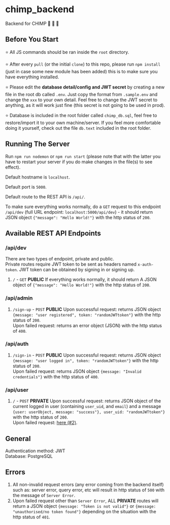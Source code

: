 # chimp_backend

Backend for CHIMP 🦧 🧡 🍊

## Before You Start

⭐ All JS commands should be ran inside the `root` directory.

⭐ After every `pull` (or the initial `clone`) to this repo, please run `npm install` (just in case some new module has been added) this is to make sure you have everything installed.

⭐ Please edit the **database detail/config and JWT secret** by creating a new file in the root db called `.env`. Just copy the format from `.sample.env` and change the `xxx` to your own detail. Feel free to change the JWT secret to anything, as it will work just fine (this secret is not going to be used in prod).

⭐ Database is included in the root folder called `chimp_db.sql`, feel free to restore/import it to your own machine/server. If you feel more comfortable doing it yourself, check out the file `db.text` included in the root folder.

## Running The Server

Run `npm run nodemon` or `npm run start` (please note that with the latter you have to restart your server if you do make changes in the file(s) to see effect).

Default hostname is `localhost`.

Default port is `5000`.

Default route to the REST API is `/api/`.

To make sure everything works normally, do a `GET` request to this endpoint `/api/dev` (full URL endpoint: `localhost:5000/api/dev`) - it should return JSON object `{"message": "Hello World!"}` with the http status of `200`.

## Available REST API Endpoints

### /api/dev

There are two types of endpoint, private and public.  
Private routes require JWT token to be sent as headers named `x-auth-token`. JWT token can be obtained by signing in or signing up.

1. `/` - `GET` **PUBLIC**
   If everything works normally, it should return A JSON object of `{"message": "Hello World!"}` with the http status of `200`.

### /api/admin

1. `/sign-up` - `POST` **PUBLIC**
   Upon successful request: returns JSON object `{message: "user registered", token: "randomJWTtoken"}` with the http status of `200`.  
   Upon failed request: returns an error object (JSON) with the http status of `400`.

### /api/auth

1. `/sign-in` - `POST` **PUBLIC**
   Upon successful request: returns JSON object `{message: "user logged in", token: "randomJWTtoken"}` with the http status of `200`.  
   Upon failed request: returns JSON object `{message: "Invalid credentials"}` with the http status of `400`.

### /api/user

1. `/` - `POST` **PRIVATE**
   Upon successful request: returns JSON object of the current logged in user (containing `user_uid`, and `email`) and a message `{user: userObject, message: "success"}, user_uid: "randomJWTtoken"}` with the http status of `200`.  
   Upon failed request: [here (#2)](#errors).

## General

Authentication method: JWT  
Database: PostgreSQL

## Errors

1. All non-invalid request errors (any error coming from the backend itself) such as: server error, query error, etc will result in http status of `500` with the message of `Server Error`.
2. Upon failed request other than `Server Error`, ALL **PRIVATE** routes will return a JSON object `{message: "Token is not valid"}` or `{message: "unauthorised/no token found"}` depending on the situation with the http status of `401`.
